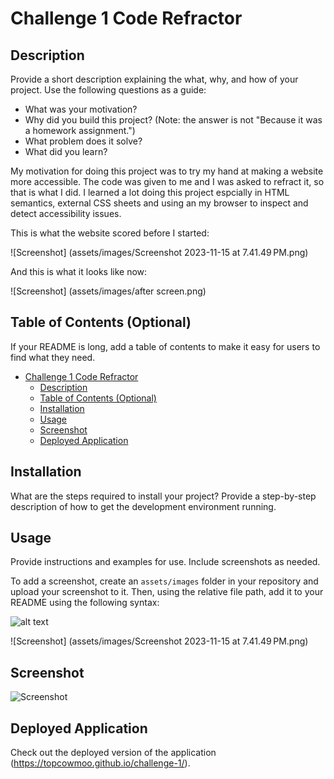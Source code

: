 # Challenge 1 Code Refractor

## Description

Provide a short description explaining the what, why, and how of your project. Use the following questions as a guide:

- What was your motivation?
- Why did you build this project? (Note: the answer is not "Because it was a homework assignment.")
- What problem does it solve?
- What did you learn?

My motivation for doing this project was to try my hand at making a website more accessible. The code was given to me and I was asked to refract it, so that is what I did. I learned a lot doing this project espcially in HTML semantics, external CSS sheets and using an my browser to inspect and detect accessibility issues. 

This is what the website scored before I started:

![Screenshot] (assets/images/Screenshot 2023-11-15 at 7.41.49 PM.png)

And this is what it looks like now:

![Screenshot] (assets/images/after screen.png)

## Table of Contents (Optional)

If your README is long, add a table of contents to make it easy for users to find what they need.

- [Challenge 1 Code Refractor](#challenge-1-code-refractor)
  - [Description](#description)
  - [Table of Contents (Optional)](#table-of-contents-optional)
  - [Installation](#installation)
  - [Usage](#usage)
  - [Screenshot](#screenshot)
  - [Deployed Application](#deployed-application)

## Installation

What are the steps required to install your project? Provide a step-by-step description of how to get the development environment running.

## Usage

Provide instructions and examples for use. Include screenshots as needed.

To add a screenshot, create an `assets/images` folder in your repository and upload your screenshot to it. Then, using the relative file path, add it to your README using the following syntax:

![alt text](assets/images/screenshot.png)

![Screenshot] (assets/images/Screenshot 2023-11-15 at 7.41.49 PM.png)



## Screenshot

![Screenshot](https://github.com/topcowmoo/challenge-1/assets/149528212/8927b094-a4c3-477b-b4ee-1fa04e89fd14)


## Deployed Application

Check out the deployed version of the application (https://topcowmoo.github.io/challenge-1/).
